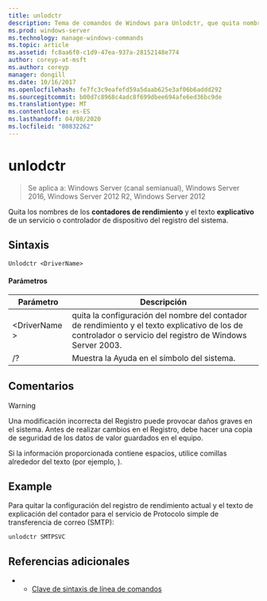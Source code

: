 ```yaml
---
title: unlodctr
description: Tema de comandos de Windows para Unlodctr, que quita nombres de contadores de rendimiento y texto explicativo de un servicio o controlador de dispositivo del registro del sistema
ms.prod: windows-server
ms.technology: manage-windows-commands
ms.topic: article
ms.assetid: fc8aa6f0-c1d9-47ea-937a-28152148e774
author: coreyp-at-msft
ms.author: coreyp
manager: dongill
ms.date: 10/16/2017
ms.openlocfilehash: fe7fc3c9eafefd59a5daab625e3af06b6addd292
ms.sourcegitcommit: b00d7c8968c4adc8f699dbee694afe6ed36bc9de
ms.translationtype: MT
ms.contentlocale: es-ES
ms.lasthandoff: 04/08/2020
ms.locfileid: "80832262"
---
```

# <a name="unlodctr"></a>unlodctr

>Se aplica a: Windows Server (canal semianual), Windows Server 2016, Windows Server 2012 R2, Windows Server 2012

Quita los nombres de los **contadores de rendimiento** y el texto **explicativo** de un servicio o controlador de dispositivo del registro del sistema.   

## <a name="syntax"></a>Sintaxis  
```  
Unlodctr <DriverName>   
```  
#### <a name="parameters"></a>Parámetros  
|Parámetro|Descripción|  
|-------|--------|  
|\<DriverName >|quita la configuración del nombre del contador de rendimiento y el texto explicativo de los <DriverName> de controlador o servicio del registro de Windows Server 2003.|  
|/?|Muestra la Ayuda en el símbolo del sistema.|  

## <a name="remarks"></a>Comentarios  
> [!WARNING]  
> Una modificación incorrecta del Registro puede provocar daños graves en el sistema. Antes de realizar cambios en el Registro, debe hacer una copia de seguridad de los datos de valor guardados en el equipo.  

Si la información proporcionada contiene espacios, utilice comillas alrededor del texto (por ejemplo, <DriverName>).  

## <a name="examples"></a><a name=BKMK_Examples></a>Example  
Para quitar la configuración del registro de rendimiento actual y el texto de explicación del contador para el servicio de Protocolo simple de transferencia de correo (SMTP):  
```  
unlodctr SMTPSVC  
```  
## <a name="additional-references"></a>Referencias adicionales  
-   - [Clave de sintaxis de línea de comandos](command-line-syntax-key.md)  
  
